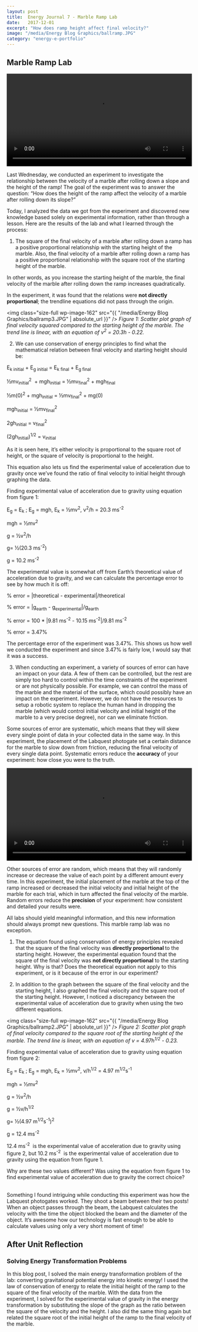 ```yaml
---
layout: post
title:  Energy Journal 7 - Marble Ramp Lab
date:   2017-12-01
excerpt: "How does ramp height affect final velocity?"
image: "/media/Energy Blog Graphics/ballramp.JPG"
category: "energy-e-portfolio"
---
```


## Marble Ramp Lab

<video controls width="100%" height="auto">
    <source src="{{ "/media/Energy Blog Graphics/ballramp.mp4" | absolute_url }}" type="video/mp4">
</video>

Last Wednesday, we conducted an experiment to investigate the relationship between the velocity of a marble after rolling down a slope and the height of the ramp! The goal of the experiment was to answer the question: “How does the height of the ramp affect the velocity of a marble after rolling down its slope?”

Today, I analyzed the data we got from the experiment and discovered new knowledge based solely on experimental information, rather than through a lesson. Here are the results of the lab and what I learned through the process:

1) The square of the final velocity of a marble after rolling down a ramp has a positive proportional relationship with the starting height of the marble. Also, the final velocity of a marble after rolling down a ramp has a positive proportional relationship with the square root of the starting height of the marble. 

In other words, as you increase the starting height of the marble, the final velocity of the marble after rolling down the ramp increases quadratically.

In the experiment, it was found that the relations were <b>not directly proportional</b>; the trendline equations did not pass through the origin.

<span class="image fit"><img class="size-full wp-image-162" src="{{ "/media/Energy Blog Graphics/ballramp3.JPG" | absolute_url }}" /> 
<i>
    Figure 1: Scatter plot graph of final velocity squared compared to the starting height of the marble. 
    The trend line is linear, with an equation of v<sup>2</sup> = 20.3h - 0.22.
</i>
</span>

2) We can use conservation of energy principles to find what the mathematical relation between final velocity and starting height should be:

E<sub>k initial</sub> + E<sub>g initial</sub> = E<sub>k final</sub> + E<sub>g final</sub>

½mv<sub>initial</sub><sup>2</sup>  + mgh<sub>initial</sub> = ½mv<sub>final</sub><sup>2</sup> + mgh<sub>final</sub>

½m(0)<sup>2</sup> + mgh<sub>initial</sub> = ½mv<sub>final</sub><sup>2</sup> + mg(0)

mgh<sub>initial</sub> = ½mv<sub>final</sub><sup>2</sup>

2gh<sub>initial</sub> = v<sub>final</sub><sup>2</sup>

(2gh<sub>initial</sub>)<sup>1/2</sup> = v<sub>initial</sub>

As it is seen here, it’s either velocity is proportional to the square root of height, or the square of velocity is proportional to the height.

This equation also lets us find the experimental value of acceleration due to gravity once we’ve found the ratio of final velocity to initial height through graphing the data.

Finding experimental value of acceleration due to gravity using equation from figure 1:

E<sub>g</sub> = E<sub>k</sub> ; E<sub>g</sub> = mgh, E<sub>k</sub> = ½mv<sup>2</sup>, v<sup>2</sup>/h = 20.3 ms<sup>-2</sup>

mgh = ½mv<sup>2</sup>

g = ½v<sup>2</sup>/h

g= ½(20.3 ms<sup>-2</sup>)

g = 10.2 ms<sup>-2</sup> 

The experimental value is somewhat off from Earth’s theoretical value of acceleration due to gravity, and we can calculate the percentage error to see by how much it is off:

% error = |theoretical - experimental|/theoretical

% error = |g<sub>earth</sub> - g<sub>experimental</sub>|/g<sub>earth</sub>

% error = 100 * |9.81 ms<sup>-2</sup> - 10.15 ms<sup>-2</sup>|/9.81 ms<sup>-2</sup>

% error = 3.47%

The percentage error of the experiment was 3.47%. This shows us how well we conducted the experiment and since 3.47% is fairly low, I would say that it was a success.

3) When conducting an experiment, a variety of sources of error can have an impact on your data. A few of them can be controlled, but the rest are simply too hard to control within the time constraints of the experiment or are not physically possible. For example, we can control the mass of the marble and the material of the surface, which could possibly have an impact on the experiment. However, we do not have the resources to setup a robotic system to replace the human hand in dropping the marble (which would control initial velocity and initial height of the marble to a very precise degree), nor can we eliminate friction.

Some sources of error are systematic, which means that they will skew every single point of data in your collected data in the same way. In this experiment, the placement of the Labquest photogate set a certain distance for the marble to slow down from friction, reducing the final velocity of every single data point. Systematic errors reduce the <b>accuracy </b>of your experiment: how close you were to the truth.

<video controls width="100%" height="auto">
    <source src="{{ "/media/Energy Blog Graphics/ballramp photogate v2.mp4" | absolute_url }}" type="video/mp4">
</video>


Other sources of error are random, which means that they will randomly increase or decrease the value of each point by a different amount every time. In this experiment, the initial placement of the marble at the top of the ramp increased or decreased the initial velocity and initial height of the marble for each trial, which in turn affected the final velocity of the marble. Random errors reduce the <b>precision</b> of your experiment: how consistent and detailed your results were.

All labs should yield meaningful information, and this new information should always prompt new questions. This marble ramp lab was no exception.

1) The equation found using conservation of energy principles revealed that the square of the final velocity was <b>directly proportional </b>to the starting height. However, the experimental equation found that the square of the final velocity was <b>not directly proportional</b> to the starting height. Why is that? Does the theoretical equation not apply to this experiment, or is it because of the error in our experiment?

2) In addition to the graph between the square of the final velocity and the starting height, I also graphed the final velocity and the square root of the starting height. However, I noticed a discrepancy between the experimental value of acceleration due to gravity when using the two different equations.

<span class="image fit"><img class="size-full wp-image-162" src="{{ "/media/Energy Blog Graphics/ballramp2.JPG" | absolute_url }}" /> 
<i>
    Figure 2: Scatter plot graph of final velocity compared to the square root of the starting height of the marble. The trend line is linear, with an equation of v = 4.97h<sup>1/2</sup> - 0.23.
</i>
</span>

Finding experimental value of acceleration due to gravity using equation from figure 2:

E<sub>g</sub> = E<sub>k</sub> ; E<sub>g</sub> = mgh, E<sub>k</sub> = ½mv<sup>2</sup>, v/h<sup>1/2</sup> = 4.97 m<sup>1/2</sup>s<sup>-1</sup>

mgh = ½mv<sup>2</sup>

g = ½v<sup>2</sup>/h

g = ½v/h<sup>1/2</sup>

g= ½(4.97 m<sup>1/2</sup>s<sup>-1</sup>)<sup>2</sup>

g = 12.4 ms<sup>-2</sup> 

12.4 ms<sup>-2</sup>  is the experimental value of acceleration due to gravity using figure 2, but 10.2 ms<sup>-2</sup>  is the experimental value of acceleration due to gravity using the equation from figure 1.

Why are these two values different? Was using the equation from figure 1 to find experimental value of acceleration due to gravity the correct choice?

<br>
Something I found intriguing while conducting this experiment was how the Labquest photogates worked. They shoot a beam between their two posts! When an object passes through the beam, the Labquest calculates the velocity with the time the object blocked the beam and the diameter of the object. It’s awesome how our technology is fast enough to be able to calculate values using only a very short moment of time!

## After Unit Reflection

### Solving Energy Transformation Problems

In this blog post, I solved the main energy transformation problem of the lab: converting gravitational potential energy into kinetic energy! I used the law of conservation of energy to relate the initial height of the ramp to the square of the final velocity of the marble. With the data from the experiment, I solved for the experimental value of gravity in the energy transformation by substituting the slope of the graph as the ratio between the square of the velocity and the height. I also did the same thing again but related the square root of the initial height of the ramp to the final velocity of the marble.